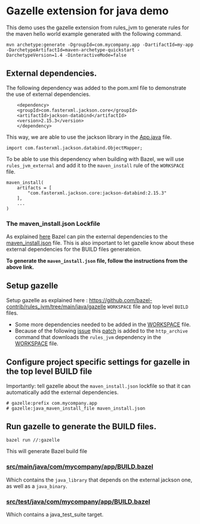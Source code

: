 # Gazelle extension for java demo
This demo uses the gazelle extension from rules_jvm to generate rules for the maven hello world example generated with the following command.
```
mvn archetype:generate -DgroupId=com.mycompany.app -DartifactId=my-app -DarchetypeArtifactId=maven-archetype-quickstart -DarchetypeVersion=1.4 -DinteractiveMode=false

```
## External dependencies.
The following dependency was added to the pom.xml file to demonstrate the use of external dependencies.

```
    <dependency>
	<groupId>com.fasterxml.jackson.core</groupId>
	<artifactId>jackson-databind</artifactId>
	<version>2.15.3</version>
    </dependency>
```

This way, we are able to use the jackson library in the [App.java](src/main/java/com/mycompany/app/App.java) file.
```
import com.fasterxml.jackson.databind.ObjectMapper;
```

To be able to use this dependency when building with Bazel, we will use `rules_jvm_external` and add it
 to the `maven_install` rule of the `WORKSPACE` file.
```
maven_install(
    artifacts = [
        "com.fasterxml.jackson.core:jackson-databind:2.15.3"
    ],
	...
)
```

### The maven_install.json Lockfile
As explained [here](https://github.com/bazelbuild/rules_jvm_external#pinning-artifacts-and-integration-with-bazels-downloader) Bazel can pin the external dependencies to the [maven_install.json](maven_install.json) file.
This is also important to let gazelle know about these external dependencies for the BUILD files generateion.

**To generate the `maven_install.json` file, follow the instructions from the above link.**

## Setup gazelle
Setup gazelle as explained here : https://github.com/bazel-contrib/rules_jvm/tree/main/java/gazelle
`WORKSPACE` file and top level `BUILD` files.

- Some more dependencies needed to be added in the [WORKSPACE](WORKSPACE) file.
- Because of the following [issue](https://github.com/bazel-contrib/rules_jvm/issues/211) this [patch](parser_path.patch) is added to the `http_archive` command that downloads the `rules_jvm` dependency in the [WORKSPACE](WORKSPACE) file.

## Configure project specific settings for gazelle in the top level BUILD file
Importantly: tell gazelle about the `maven_install.json` lockfile so that it can automatically add the external dependencies.
```
# gazelle:prefix com.mycompany.app
# gazelle:java_maven_install_file maven_install.json
```

## Run gazelle to generate the BUILD files.
```
bazel run //:gazelle
```

This will generate Bazel build file


### [src/main/java/com/mycompany/app/BUILD.bazel](src/main/java/com/mycompany/app/BUILD.bazel)

Which contains the `java_library` that depends on the external jackson one, as well as a `java_binary`.

### [src/test/java/com/mycompany/app/BUILD.bazel](src/test/java/com/mycompany/app/BUILD.bazel)

Which contains a java_test_suite target.